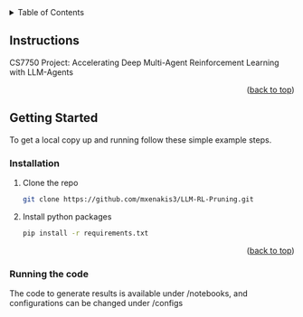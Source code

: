 <!-- TABLE OF CONTENTS -->
<details>
  <summary>Table of Contents</summary>
  <ol>
    <li>
      <a href="#instructions"> Instructions </a>
      <ul>
        <li><a href="#prerequisites">Prerequisites</a></li>
        <li><a href="#installation">Installation</a></li>
        <li><a href="#running-the-code">Running the Code</a></li>
      </ul>
    </li>
  </ol>
</details>



<!-- ABOUT THE PROJECT -->
## Instructions
CS7750 Project: Accelerating Deep Multi-Agent Reinforcement Learning with LLM-Agents
<p align="right">(<a href="#readme-top">back to top</a>)</p>

<!-- Instructions -->
## Getting Started
To get a local copy up and running follow these simple example steps.

### Installation
1. Clone the repo
   ```sh
   git clone https://github.com/mxenakis3/LLM-RL-Pruning.git
   ```
3. Install python packages 
   ```sh
   pip install -r requirements.txt
   ```
<p align="right">(<a href="#readme-top">back to top</a>)</p>

### Running the code
The code to generate results is available under /notebooks, and configurations can be changed under /configs